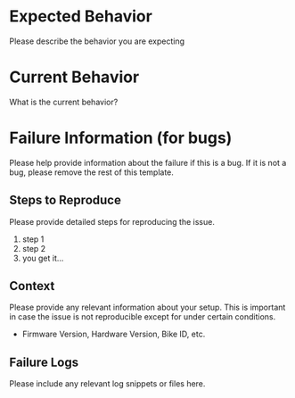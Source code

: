 
# Expected Behavior
Please describe the behavior you are expecting

# Current Behavior
What is the current behavior?

# Failure Information (for bugs)
Please help provide information about the failure if this is a bug. If it is not a bug, please remove the rest of this template.

## Steps to Reproduce
Please provide detailed steps for reproducing the issue.
1. step 1
2. step 2
3. you get it...

## Context
Please provide any relevant information about your setup. This is important in case the issue is not reproducible except for under certain conditions.
* Firmware Version, Hardware Version, Bike ID, etc. 

## Failure Logs
Please include any relevant log snippets or files here.
